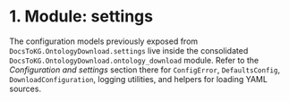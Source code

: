 # 1. Module: settings

The configuration models previously exposed from
``DocsToKG.OntologyDownload.settings`` live inside the consolidated
``DocsToKG.OntologyDownload.ontology_download`` module. Refer to the
*Configuration and settings* section there for `ConfigError`,
`DefaultsConfig`, `DownloadConfiguration`, logging utilities, and helpers for
loading YAML sources.
